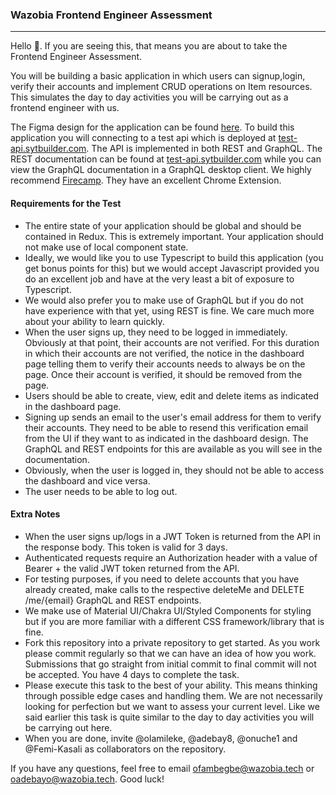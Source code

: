 ### Wazobia Frontend Engineer Assessment

---

Hello 👋. If you are seeing this, that means you are about to take the Frontend Engineer Assessment.

You will be building a basic application in which users can signup,login, verify their accounts and implement CRUD operations on Item resources. This simulates the day to day activities you will be carrying out as a frontend engineer with us. 

The Figma design for the application can be found [here](https://www.figma.com/file/YDc7gQSwJH7KnjkErlqXZo/Wazobia-Test?node-id=301%3A159 "here").  To build this application you will connecting to a test api which is deployed at [test-api.sytbuilder.com](https://test-api.sytbuilder.com "test-api.sytbuilder.com"). The API is implemented in both REST and GraphQL. The REST documentation can be found at [test-api.sytbuilder.com](http://test-api.sytbuilder.com "test-api.sytbuilder.com") while you can view the GraphQL documentation in a GraphQL desktop client. We highly recommend [Firecamp](https://firecamp.io/graphql "Firecamp"). They have an excellent Chrome Extension.

#### Requirements for the Test
- The entire state of your application should be global and should be contained in Redux. This is extremely important. Your application should not make use of local component state.
- Ideally, we would like you to use Typescript to build this application (you get bonus points for this) but we would accept Javascript provided you do an excellent job and have at the very least a bit of exposure to Typescript. 
- We would also prefer you to make use of GraphQL but if you do not have experience with that yet, using REST is fine. We care much more about your ability to learn quickly.
- When the user signs up, they need to be logged in immediately. Obviously at that point, their accounts are not verified. For this duration in which their accounts are not verified, the notice in the dashboard page telling them to verify their accounts needs to always be on the page. Once their account is verified, it should be removed from the page.
- Users should be able to create, view, edit and delete items as indicated in the dashboard page.
- Signing up sends an email to the user's email address for them to verify their accounts. They need to be able to resend this verification email from the UI if they want to as indicated in the dashboard design. The GraphQL and REST endpoints for this are available as you will see in the documentation.
- Obviously, when the user is logged in, they should not be able to access the dashboard and vice versa.
- The user needs to be able to log out.

#### Extra Notes
- When the user signs up/logs in a JWT Token is returned from the API in the response body. This token is valid for 3 days.
- Authenticated requests require an Authorization header with a value of Bearer + the valid JWT token returned from the API.
- For testing purposes, if you need to delete accounts that you have already created, make calls to the respective deleteMe and DELETE /me/{email} GraphQL and REST endpoints.
- We make use of Material UI/Chakra UI/Styled Components for styling but if you are more familiar with a different CSS framework/library that is fine.
- Fork this repository into a private repository to get started. As you work please commit regularly so that we can have an idea of how you work. Submissions that go straight from initial commit to final commit will not be accepted. You have 4 days to complete the task.
- Please execute this task to the best of your ability. This means thinking through possible edge cases and handling them. We are not necessarily looking for perfection but we want to assess your current level. Like we said earlier this task is quite similar to the day to day activities you will be carrying out here.
- When you are done, invite @olamileke, @adebay8, @onuche1 and @Femi-Kasali as collaborators on the repository.

If you have any questions, feel free to email ofambegbe@wazobia.tech or oadebayo@wazobia.tech. Good luck!
